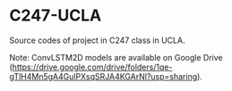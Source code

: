 # C247-UCLA
Source codes of project in C247 class in UCLA.

Note: ConvLSTM2D models are available on Google Drive (https://drive.google.com/drive/folders/1qe-gTlH4Mn5gA4GulPXsqSRJA4KGArNl?usp=sharing).
